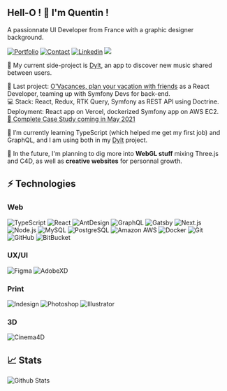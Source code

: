 ## Hell-O ! 🤟 I'm Quentin !

A passionnate UI Developer from France with a graphic designer background.

[![Portfolio](https://img.shields.io/badge/-Portfolio-0d0d0d)](https://quentinbrohan.fr)
[![Contact](https://img.shields.io/badge/-Contact-1d1d1d)](https://quentinbrohan.fr/contact)
[![Linkedin](https://img.shields.io/badge/LinkedIn-0077B5?style=flat-square&logo=linkedin&logoColor=white)](https://www.linkedin.com/in/quentinbrohan/)
<a href="mailto:brohan.quentin@gmail.com"><img src="https://img.shields.io/badge/Mail-%23DD0031.svg?&logo=gmail&logoColor=white"/></a>

🔭 My current side-project is [Dylt](https://github.com/quentinbrohan/dylt), an app to discover new music shared between users.

📌 Last project: [O'Vacances, plan your vacation with friends](https://github.com/quentinbrohan/o-vacances) as a React Developer, teaming up with Symfony Devs for back-end.\
💻 Stack: React, Redux, RTK Query, Symfony as REST API using Doctrine. Deployment: React app on Vercel, dockerized Symfony app on AWS EC2.\
[🤘 Complete Case Study coming in May 2021](https://quentinbrohan.fr/project/o-vacances/)

🌱 I’m currently learning TypeScript (which helped me get my first job) and GraphQL, and I am using both in my [Dylt](https://github.com/quentinbrohan/dylt) project.

🔮 In the future, I'm planning to dig more into **WebGL stuff** mixing Three.js and C4D, as well as **creative websites** for personnal growth.

## ⚡ Technologies

### Web

![TypeScript](https://img.shields.io/badge/-TypeScript-black?style=flat-square&logo=typescript)
![React](https://img.shields.io/badge/-React-61DAFB?style=flat-square&logo=react&logoColor=black)
![AntDesign](https://img.shields.io/badge/-Ant_Design-0170FE?style=flat-square&logo=ant-design)
![GraphQL](https://img.shields.io/badge/-GraphQL-E10098?style=flat-square&logo=graphql)
![Gatsby](https://img.shields.io/badge/-Gatsby-663399?style=flat-square&logo=gatsby)
![Next.js](https://img.shields.io/badge/-Next.js-000000?style=flat-square&logo=next.js)
![Node.js](https://img.shields.io/badge/-Node.js-black?style=flat-square&logo=Node.js)
![MySQL](https://img.shields.io/badge/MySQL-00000F?style=flat-square&logo=mysql&logoColor=white)
![PostgreSQL](https://img.shields.io/badge/PostgreSQL-336791?style=flat-square&logo=postgresql&logoColor=white)
![Amazon AWS](https://img.shields.io/badge/Amazon%20AWS-232F3E?style=flat-square&logo=amazon-aws)
![Docker](https://img.shields.io/badge/-Docker-black?style=flat-square&logo=docker)
![Git](https://img.shields.io/badge/-Git-black?style=flat-square&logo=git)
![GitHub](https://img.shields.io/badge/-GitHub-181717?style=flat-square&logo=github)
![BitBucket](https://img.shields.io/badge/-Bitbucket-0052CC?style=flat-square&logo=bitbucket)

### UX/UI

![Figma](https://img.shields.io/badge/-Figma-F24E1E?style=flat-square&logo=figma&logoColor=white)
![AdobeXD](https://img.shields.io/badge/-Adobe_XD-FF61F6?style=flat-square&logo=adobe-xd&logoColor=black)

### Print

![Indesign](https://img.shields.io/badge/-Indesign-FF3366?style=flat-square&logo=adobe-indesign&logoColor=white)
![Photoshop](https://img.shields.io/badge/-Photoshop-31A8FF?style=flat-square&logo=adobe-photoshop&logoColor=white)
![Illustrator](https://img.shields.io/badge/-Illustrator-FF9A00?style=flat-square&logo=adobe-illustrator&logoColor=black)

### 3D

![Cinema4D](https://img.shields.io/badge/-Cinema_4D-011A6A?style=flat-square&logo=cinema-4d)


## 📈 Stats

![Github Stats](https://github-readme-stats.vercel.app/api?username=quentinbrohan&show_icons=true)
